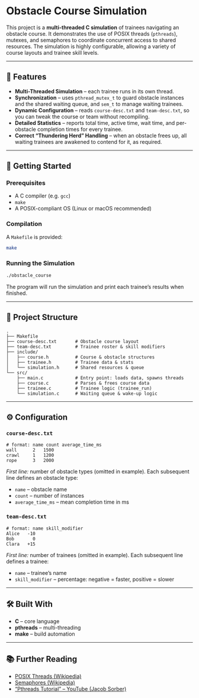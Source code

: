 # Obstacle Course Simulation

This project is a **multi-threaded C simulation** of trainees navigating an obstacle course. It demonstrates the use of POSIX threads (`pthreads`), mutexes, and semaphores to coordinate concurrent access to shared resources. The simulation is highly configurable, allowing a variety of course layouts and trainee skill levels.

---

## 🚀 Features

* **Multi-Threaded Simulation** – each trainee runs in its own thread.  
* **Synchronization** – uses `pthread_mutex_t` to guard obstacle instances and the shared waiting queue, and `sem_t` to manage waiting trainees.  
* **Dynamic Configuration** – reads `course-desc.txt` and `team-desc.txt`, so you can tweak the course or team without recompiling.  
* **Detailed Statistics** – reports total time, active time, wait time, and per-obstacle completion times for every trainee.  
* **Correct “Thundering Herd” Handling** – when an obstacle frees up, all waiting trainees are awakened to contend for it, as required.

---

## 🏁 Getting Started

### Prerequisites

* A C compiler (e.g. `gcc`)  
* `make`  
* A POSIX-compliant OS (Linux or macOS recommended)

### Compilation

A `Makefile` is provided:

```bash
make
````

### Running the Simulation

```bash
./obstacle_course
```

The program will run the simulation and print each trainee’s results when finished.

---

## 📂 Project Structure

```
.
├── Makefile
├── course-desc.txt       # Obstacle course layout
├── team-desc.txt         # Trainee roster & skill modifiers
├── include/
│   ├── course.h          # Course & obstacle structures
│   ├── trainee.h         # Trainee data & stats
│   └── simulation.h      # Shared resources & queue
└── src/
    ├── main.c            # Entry point: loads data, spawns threads
    ├── course.c          # Parses & frees course data
    ├── trainee.c         # Trainee logic (trainee_run)
    └── simulation.c      # Waiting queue & wake-up logic
```

---

## ⚙️ Configuration

### `course-desc.txt`

```
# format: name count average_time_ms
wall      2   1500
crawl     1   1200
rope      3   2000
```

*First line:* number of obstacle types (omitted in example).
Each subsequent line defines an obstacle type:

* `name` – obstacle name
* `count` – number of instances
* `average_time_ms` – mean completion time in ms

### `team-desc.txt`

```
# format: name skill_modifier
Alice   -10
Bob       0
Clara   +15
```

*First line:* number of trainees (omitted in example).
Each subsequent line defines a trainee:

* `name` – trainee’s name
* `skill_modifier` – percentage: negative = faster, positive = slower

---

## 🛠️ Built With

* **C** – core language
* **pthreads** – multi-threading
* **make** – build automation

---

## 📚 Further Reading

* [POSIX Threads (Wikipedia)](https://en.wikipedia.org/wiki/POSIX_Threads)
* [Semaphores (Wikipedia)](https://en.wikipedia.org/wiki/Semaphore_%28programming%29)
* [“Pthreads Tutorial” – YouTube (Jacob Sorber)](https://www.youtube.com/watch?v=LLxaQz5AA4w)


